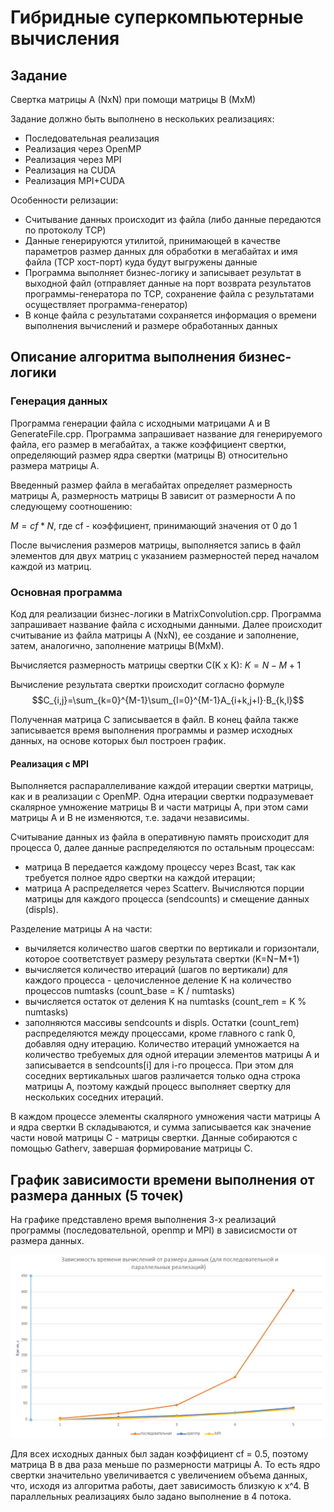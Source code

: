 ﻿# Гибридные суперкомпьютерные вычисления

## Задание

Свертка матрицы A (NxN) при помощи матрицы B (MxM)

Задание должно быть выполнено в нескольких реализациях:
- Последовательная реализация
- Реализация через OpenMP
- Реализация через MPI
- Реализация на CUDA
- Реализация MPI+CUDA

Особенности релизации:
- Считывание данных происходит из файла (либо данные передаются по протоколу TCP)
- Данные генерируются утилитой, принимающей в качестве параметров размер данных для обработки в мегабайтах и имя файла (TCP хост-порт) куда будут выгружены данные
- Программа выполняет бизнес-логику и записывает результат в выходной файл (отправляет данные на порт возврата результатов программы-генератора по TCP, сохранение файла с результатами осуществляет программа-генератор)
- В конце файла с результатами сохраняется информация о времени выполнения вычислений и размере обработанных данных

## Описание алгоритма выполнения бизнес-логики 

### Генерация данных 

Программа генерации файла с исходными матрицами А и B GenerateFile.cpp. Программа запрашивает название для генерируемого файла, его размер в мегабайтах, а также коэффициент свертки, определяющий размер ядра свертки (матрицы B) относительно размера матрицы А. 

Введенный размер файла в мегабайтах определяет размерность матрицы A, размерность матрицы B зависит от размерности A по следующему соотношению: 

$M = cf * N$, где cf - коэффициент, принимающий значения от 0 до 1 

После вычисления размеров матрицы, выполняется запись в файл элементов для двух матриц с указанием размерностей перед началом каждой из матриц. 

### Основная программа 

Код для реализации бизнес-логики в MatrixConvolution.cpp. Программа запрашивает название файла с исходными данными. Далее происходит считывание из файла матрицы А (NxN), ее создание и заполнение, затем, аналогично, заполнение матрицы B(MxM). 

Вычисляется размерность матрицы свертки C(K x K):  $K=N−M+1$ 

Вычисление результата свертки  происходит согласно формуле 
$$C_{i,j}=\sum_{k=0}^{M-1}\sum_{l=0}^{M-1}A_{i+k,j+l}⋅B_{k,l}$$
 
Полученная матрица С записывается в файл. В конец файла также записывается время выполнения программы и размер исходных данных, на основе которых был построен график. 

#### Реализация с MPI

Выполняется распараллеливание каждой итерации свертки матрицы, как и в реализации с OpenMP. Одна итерации свертки подразумевает скалярное умножение матрицы B и части матрицы A, при этом сами матрицы A и B не изменяются, т.е. задачи независимы.

Считывание данных из файла в оперативную память происходит для процесса 0, далее данные распределяются по остальным процессам:
- матрица B передается каждому процессу через Bcast, так как требуется полное ядро свертки на каждой итерации;
- матрица A распределяется через Scatterv. Вычисляются порции матрицы для каждого процесса (sendcounts) и смещение данных (displs).

Разделение матрицы А на части:
- вычиляется количество шагов свертки по вертикали и горизонтали, которое соответствует размеру результата свертки (K=N−M+1)
- вычисляется количество итераций (шагов по вертикали) для каждого процесса - целочисленное деление K на количество процессов numtasks (count_base = K / numtasks)
- вычисляется остаток от деления K на numtasks (count_rem = K % numtasks)
- заполняются массивы sendcounts и displs. Остатки (count_rem) распределяются между процессами, кроме главного с rank 0, добавляя одну итерацию. Количество итераций умножается на количество требуемых для одной итерации элементов матрицы A и записывается в sendcounts[i] для i-го процесса. При этом для соседних вертикальных шагов различается только одна строка матрицы А, поэтому каждый процесс выполняет свертку для нескольких соседних итераций. 

В каждом процессе элементы скалярного умножения части матрицы A и ядра свертки B складываются, и сумма записывается как значение части новой матрицы C - матрицы свертки. Данные собираются с помощью Gatherv, завершая формирование матрицы C.

## График зависимости времени выполнения от размера данных (5 точек)

На графике представлено время выполнения 3-х реализаций программы (последовательной, openmp и MPI) в зависисмости от размера данных.

![](./img/mpi_chart.png)

Для всех исходных данных был задан коэффициент cf = 0.5, поэтому матрица B в два раза меньше по размерности матрицы А.
То есть ядро свертки значительно увеличивается с увеличением объема данных, что, исходя из алгоритма работы, дает зависимость близкую к x^4.
В параллельных реализациях было задано выполнение в 4 потока.

